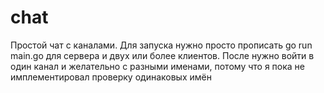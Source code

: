 # chat
Простой чат с каналами. Для запуска нужно просто прописать go run main.go для сервера и двух или более клиентов.
После нужно войти в один канал и желательно с разными именами, потому что я пока не имплементировал проверку одинаковых имён
